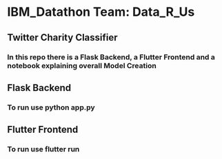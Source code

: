 # IBM_Datathon Team: Data_R_Us

## Twitter Charity Classifier
### In this repo there is a Flask Backend, a Flutter Frontend and a notebook explaining overall Model Creation

## Flask Backend
### To run use python app.py

## Flutter Frontend
### To run use flutter run
